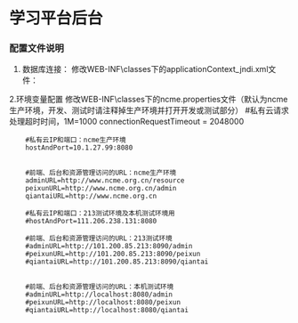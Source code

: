 # 学习平台后台

### 配置文件说明
1. 数据库连接：
修改WEB-INF\classes下的applicationContext_jndi.xml文件：
		<property name="url" value="jdbc:mysql://127.0.0.1:3306/ncme_test?useUnicode=true&amp;characterEncoding=utf-8" />
		<property name="username" value="root" />
		<property name="password" value="123456" />

2.环境变量配置
修改WEB-INF\classes下的ncme.properties文件（默认为ncme生产环境，开发、测试时请注释掉生产环境并打开开发或测试部分）
		#私有云请求处理超时时间，1M=1000
		connectionRequestTimeout = 2048000

		#私有云IP和端口：ncme生产环境
		hostAndPort=10.1.27.99:8080


		#前端、后台和资源管理访问的URL：ncme生产环境
		adminURL=http://www.ncme.org.cn/resource
		peixunURL=http://www.ncme.org.cn/admin
		qiantaiURL=http://www.ncme.org.cn

		#私有云IP和端口：213测试环境及本机测试环境用
		#hostAndPort=111.206.238.131:8080

		#前端、后台和资源管理访问的URL：213测试环境
		#adminURL=http://101.200.85.213:8090/admin
		#peixunURL=http://101.200.85.213:8090/peixun
		#qiantaiURL=http://101.200.85.213:8090/qiantai


		#前端、后台和资源管理访问的URL：本机测试环境
		#adminURL=http://localhost:8080/admin
		#peixunURL=http://localhost:8080/peixun
		#qiantaiURL=http://localhost:8080/qiantai

